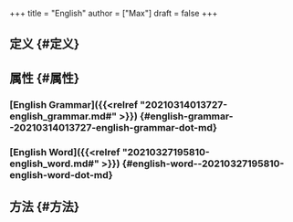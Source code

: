 +++
title = "English"
author = ["Max"]
draft = false
+++

## 定义 {#定义}


## 属性 {#属性}


### [English Grammar]({{<relref "20210314013727-english_grammar.md#" >}}) {#english-grammar--20210314013727-english-grammar-dot-md}


### [English Word]({{<relref "20210327195810-english_word.md#" >}}) {#english-word--20210327195810-english-word-dot-md}


## 方法 {#方法}
